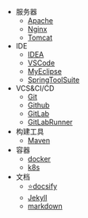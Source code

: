 - 服务器
  - [Apache](doc/tool/Apache.md)
  - [Nginx](doc/tool/Nginx.md)
  - [Tomcat](doc/tool/Tomcat.md)
- IDE
  - [IDEA](doc/tool/IDEA.md)
  - [VSCode](doc/tool/VSCode.md)
  - [MyEclipse](doc/tool/MyEclipse.md)
  - [SpringToolSuite](doc/tool/SpringToolSuite.md)
- VCS&CI/CD
  - [Git](doc/tool/Git.md)
  - [Github](doc/tool/Github.md)
  - [GitLab](doc/tool/GitLab.md)
  - [GitLabRunner](doc/tool/GitLabRunner.md)
- 构建工具
  - [Maven](doc/tool/Maven.md)
- 容器
  - [docker](doc/tool/docker.md)
  - [k8s](doc/tool/k8s.md)
- 文档
  - [:star:docsify](doc/tool/docsify.md)
  - [Jekyll](doc/tool/Jekyll.md)
  - [markdown](doc/tool/markdown.md)
